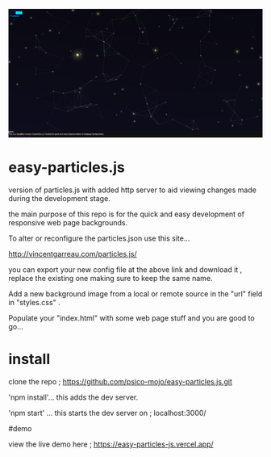 ![subatomic](particles.png)  


  
    
    
  
  
    
    
    
  




# easy-particles.js


version of particles.js with added http server to aid viewing changes made during the development stage.

the main purpose of this repo is for the quick and easy development of responsive web page backgrounds.

To alter or reconfigure the particles.json use this site...

http://vincentgarreau.com/particles.js/

you can export your new config file at the above link and download it , replace the existing one making sure to keep the same name.

Add a new background image from a local or remote source in the "url" field in "styles.css" .

Populate your "index.html" with some web page stuff and you are good to go...

# install

clone the repo ; https://github.com/psico-mojo/easy-particles.js.git

'npm install'...           this adds the dev server.

'npm start' ...             this starts the dev server on ;  localhost:3000/ 

#demo

view the live demo here ; https://easy-particles-js.vercel.app/
